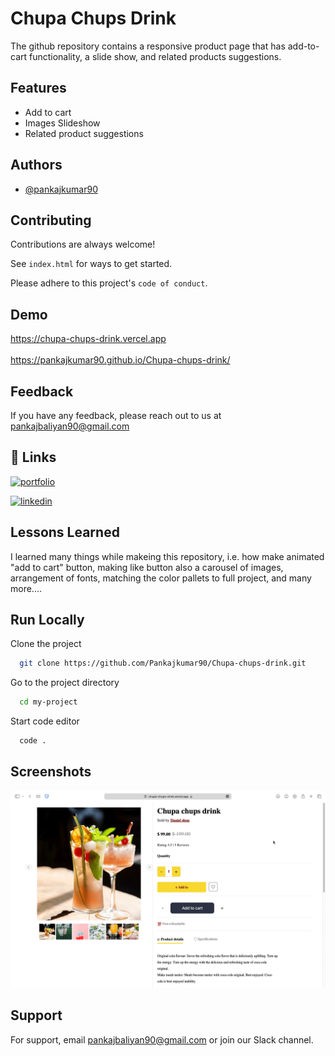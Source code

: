 
# Chupa Chups Drink

The github repository contains a responsive product page that has add-to-cart functionality, a slide show, and related products suggestions.


## Features

 - Add to cart
 - Images Slideshow
 - Related product suggestions


## Authors

- [@pankajkumar90](https://www.github.com/pankajkumar90)


## Contributing

Contributions are always welcome!

See `index.html` for ways to get started.

Please adhere to this project's `code of conduct`.


## Demo

https://chupa-chups-drink.vercel.app
<br><br>
https://pankajkumar90.github.io/Chupa-chups-drink/


## Feedback

If you have any feedback, please reach out to us at pankajbaliyan90@gmail.com


## 🔗 Links
[![portfolio](https://img.shields.io/badge/my_portfolio-000?style=for-the-badge&logo=ko-fi&logoColor=white)](https://codewithpankaj.vercel.app)

[![linkedin](https://img.shields.io/badge/linkedin-0A66C2?style=for-the-badge&logo=linkedin&logoColor=white)](https://www.linkedin.com/in/pankaj-kumar-90/)

## Lessons Learned

I learned many things while makeing this repository, i.e. how make animated "add to cart" button, making like button also a carousel of images, arrangement of fonts, matching the color pallets to full project, and many more....
## Run Locally

Clone the project

```bash
  git clone https://github.com/Pankajkumar90/Chupa-chups-drink.git
```

Go to the project directory

```bash
  cd my-project
```

Start code editor

```bash
  code .
```


## Screenshots

![App Screenshot](./preview.webp)


## Support

For support, email pankajbaliyan90@gmail.com or join our Slack channel.

